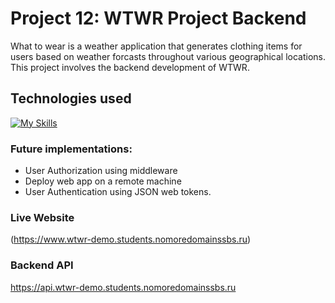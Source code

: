# Project 12: WTWR Project Backend

What to wear is a weather application that generates clothing items for users based on weather forcasts throughout various geographical locations. This project involves the backend development of WTWR.

## Technologies used

[![My Skills](https://skillicons.dev/icons?i=js,nodejs,express,mongodb)](https://skillicons.dev)

### Future implementations:

- User Authorization using middleware
- Deploy web app on a remote machine
- User Authentication using JSON web tokens.

### Live Website

(https://www.wtwr-demo.students.nomoredomainssbs.ru)

### Backend API

https://api.wtwr-demo.students.nomoredomainssbs.ru
